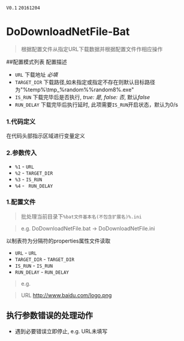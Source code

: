 `V0.1` `20161204`
# DoDownloadNetFile-Bat
> 根据配置文件从指定URL下载数据并根据配置文件作相应操作

##配置模式列表
配置描述

- `URL` 下载地址 *必填*
- `TARGET_DIR` 下载路径,如未指定或指定不存在则默认目标路径为"%temp%\tmp_%random%%random8%.exe"
- `IS_RUN` 下载完毕后是否执行, *true: 是*, *false: 否*, 默认*false*
- `RUN_DELAY` 下载完毕后执行延时, 此项需要`IS_RUN`开启状态，默认为0/s

### 1.代码定义
在代码头部指示区域进行变量定义

### 2.参数传入
- `%1` - `URL`
- `%2` - `TARGET_DIR`
- `%3` - `IS_RUN`
- `%4` - ` RUN_DELAY`

### 1.配置文件

> 批处理当前目录下`%bat文件基本名(不包含扩展名)%.ini`

> e.g. DoDownloadNetFile.bat -> DoDownloadNetFile.ini

以制表符为分隔符的properties属性文件读取

- `URL` - `URL`
- `TARGET_DIR` - `TARGET_DIR`
- `IS_RUN` - `IS_RUN`
- `RUN_DELAY` - `RUN_DELAY`

> e.g.

> URL	http://www.baidu.com/logo.png

## 执行参数错误的处理动作
- 遇到必要错误立即停止, e.g. URL未填写